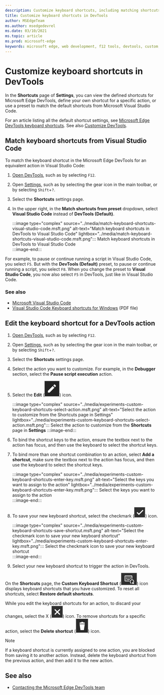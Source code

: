 ```yaml
---
description: Customize keyboard shortcuts, including matching shortcuts from Visual Studio Code.
title: Customize keyboard shortcuts in DevTools
author: MSEdgeTeam
ms.author: msedgedevrel
ms.date: 03/10/2021
ms.topic: article
ms.prod: microsoft-edge
keywords: microsoft edge, web development, f12 tools, devtools, custom, shortcuts, keyboard, visual studio code
---
```

# Customize keyboard shortcuts in DevTools  

In the **Shortcuts** page of **Settings**, you can view the defined shortcuts for Microsoft Edge DevTools, define your own shortcut for a specific action, or use a preset to match the default shortcuts from Microsoft Visual Studio Code.

For an article listing all the default shortcut settings, see [Microsoft Edge DevTools keyboard shortcuts][DevToolsShortcuts].  See also [Customize DevTools][DevToolsCustomizeSettings].


## Match keyboard shortcuts from Visual Studio Code

To match the keyboard shortcut in the Microsoft Edge DevTools for an equivalent action in Visual Studio Code:

1.  [Open DevTools][DevtoolsOpenMain], such as by selecting `F12`.
1.  Open [Settings][DevToolsCustomizeSettings], such as by selecting the gear icon in the main toolbar, or by selecting `Shift`+`?`.  
1.  Select the **Shortcuts** settings page.
1.  In the upper right, in the **Match shortcuts from preset** dropdown, select **Visual Studio Code** instead of **DevTools (Default)**.
    
    :::image type="complex" source="../media/match-keyboard-shortcuts-visual-studio-code.msft.png" alt-text="Match keyboard shortcuts in DevTools to Visual Studio Code" lightbox="../media/match-keyboard-shortcuts-visual-studio-code.msft.png":::
       Match keyboard shortcuts in DevTools to Visual Studio Code  
    :::image-end:::  
    
For example, to pause or continue running a script in Visual Studio Code, you select `F5`.  But with the **DevTools (Default)** preset, to pause or continue running a script, you select `F8`.  When you change the preset to **Visual Studio Code**, you now also select `F5` in DevTools, just like in Visual Studio Code.

### See also

* [Microsoft Visual Studio Code][VisualStudioCode]
* [Visual Studio Code Keyboard shortcuts for Windows][VisualStudioCodeShortcutsKeyboardWindows] (PDF file)


## Edit the keyboard shortcut for a DevTools action

1.  [Open DevTools][DevtoolsOpenMain], such as by selecting `F12`.
1.  Open [Settings][DevToolsCustomizeSettings], such as by selecting the gear icon in the main toolbar, or by selecting `Shift`+`?`.  
1.  Select the **Shortcuts** settings page.
1.  Select the action you want to customize.  For example, in the **Debugger** section, select the **Pause script execution** action.  
1.  Select the **Edit** \(![EditKeyboardShortcut](../media/edit-keyboard-shortcut-icon.msft.png)\) icon.  
    
    :::image type="complex" source="../media/experiments-custom-keyboard-shortcuts-select-action.msft.png" alt-text="Select the action to customize from the Shortcuts page in Settings" lightbox="../media/experiments-custom-keyboard-shortcuts-select-action.msft.png":::
       Select the action to customize from the **Shortcuts** page in **Settings**
    :::image-end:::  
    
1.  To bind the shortcut keys to the action, ensure the textbox next to the action has focus, and then use the keyboard to select the shortcut keys.  
1.  To bind more than one shortcut combination to an action, select **Add a shortcut**, make sure the textbox next to the action has focus, and then use the keyboard to select the shortcut keys.  
    
    :::image type="complex" source="../media/experiments-custom-keyboard-shortcuts-enter-key.msft.png" alt-text="Select the keys you want to assign to the action" lightbox="../media/experiments-custom-keyboard-shortcuts-enter-key.msft.png":::
       Select the keys you want to assign to the action  
    :::image-end:::  
    
1.  To save your new keyboard shortcut, select the checkmark \(![CheckmarkKeyboardShortcut](../media/checkmark-keyboard-shortcut-icon.msft.png)\) icon.
    
    :::image type="complex" source="../media/experiments-custom-keyboard-shortcuts-save-shortcut.msft.png" alt-text="Select the checkmark icon to save your new keyboard shortcut" lightbox="../media/experiments-custom-keyboard-shortcuts-enter-key.msft.png":::
       Select the checkmark icon to save your new keyboard shortcut  
    :::image-end:::  
    
1.  Select your new keyboard shortcut to trigger the action in DevTools.  
    
On the **Shortcuts** page, the **Custom Keyboard Shortcut** \(![CustomKeyboardShortcut](../media/custom-keyboard-shortcut-icon.msft.png)\) icon displays keyboard shortcuts that you have customized.  To reset all shortcuts, select **Restore default shortcuts**.  

While you edit the keyboard shortcuts for an action, to discard your changes, select the X \(![XKeyboardShortcut](../media/discard-changes-keyboard-shortcut-icon.msft.png)\) icon.  To remove shortcuts for a specific action, select the **Delete shortcut** \(![DeleteKeyboardShortcut](../media/delete-keyboard-shortcut-icon.msft.png)\) icon.  

> [!NOTE]
> If a keyboard shortcut is currently assigned to one action, you are blocked from saving it to another action.  Instead, delete the keyboard shortcut from the previous action, and then add it to the new action.  


<!-- ====================================================================== -->
## See also

*  [Contacting the Microsoft Edge DevTools team][Contact]


<!-- ====================================================================== -->
<!-- links -->
[Contact]: ../contact.md "Contacting the Microsoft Edge DevTools team | Microsoft Edge Developer documentation"
[DevToolsCustomizeSettings]: ./index.md#settings "Settings - Customize Microsoft Edge DevTools | Microsoft Docs"  
[DevtoolsOpenMain]: ../open/index.md "Open Microsoft Edge DevTools | Microsoft Docs"  
[DevToolsShortcuts]: ../shortcuts/index.md "Microsoft Edge DevTools keyboard shortcuts | Microsoft Docs"  
<!-- external links -->
[VisualStudioCode]: https://code.visualstudio.com "Microsoft Visual Studio Code"  
[VisualStudioCodeShortcutsKeyboardWindows]: https://code.visualstudio.com/shortcuts/keyboard-shortcuts-windows.pdf "Visual Studio Code Keyboard shortcuts for Windows | Microsoft Visual Studio Code"  
